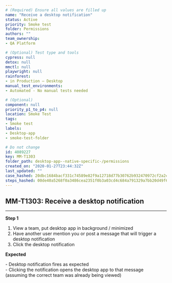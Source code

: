 ```yaml
---
# (Required) Ensure all values are filled up
name: "Receive a desktop notification"
status: Active
priority: Smoke test
folder: Permissions
authors: ""
team_ownership: 
- QA Platform

# (Optional) Test type and tools
cypress: null
detox: null
mmctl: null
playwright: null
rainforest: 
- in Production — Desktop
manual_test_environments: 
- Automated - No manual tests needed

# (Optional)
component: null
priority_p1_to_p4: null
location: Smoke Test
tags: 
- Smoke test
labels: 
- Desktop-app
- smoke-test-folder

# Do not change
id: 4089227
key: MM-T1303
folder_path: desktop-app--native-specific-/permissions
created_on: "2020-01-27T23:44:32Z"
last_updated: ""
case_hashed: 20dbc1684bacf331c74589e82f9a12718d77b30762b932470972cf2a2ca523daec04de43fd5370c99e5f48f822589c78
steps_hashed: 00de40a5268f0a3486cea2351f0b3a03cd4c684a791329a7bb20d49f69f9b6de158f723d02893089ac52dcb06a630a6b
---
```


## MM-T1303: Receive a desktop notification

---

**Step 1**

1. View a team, put desktop app in background / minimized
2. Have another user mention you or post a message that will trigger a desktop notification
3. Click the desktop notification

**Expected**

\- Desktop notification fires as expected\
\- Clicking the notification opens the desktop app to that message (assuming the correct team was already being viewed)
